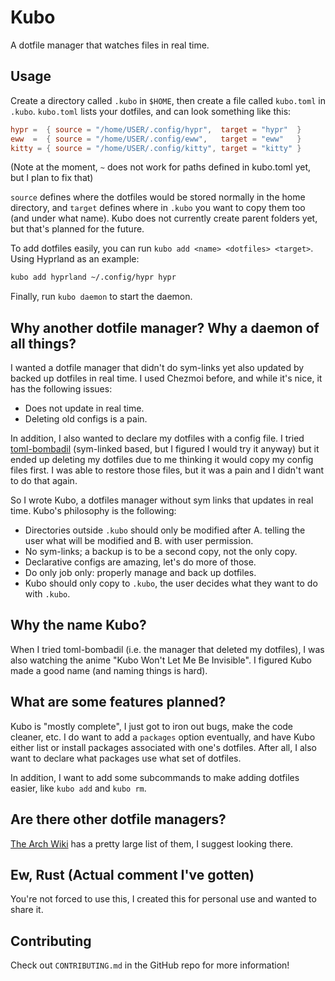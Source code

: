 # Kubo
A dotfile manager that watches files in real time.

## Usage
Create a directory called `.kubo` in `$HOME`, then create a file called `kubo.toml` in `.kubo`. `kubo.toml` lists your dotfiles, and can look something like this:
```toml
hypr =  { source = "/home/USER/.config/hypr",  target = "hypr"  }
eww  =  { source = "/home/USER/.config/eww",   target = "eww"   }
kitty = { source = "/home/USER/.config/kitty", target = "kitty" }
```
(Note at the moment, `~` does not work for paths defined in kubo.toml yet, but I plan to fix that)

`source` defines where the dotfiles would be stored normally in the home directory, and `target` defines where in `.kubo` you want to copy them too (and under what name). Kubo does not currently create parent folders yet, but that's planned for the future.

To add dotfiles easily, you can run `kubo add <name> <dotfiles> <target>`. Using Hyprland as an example:
```sh
kubo add hyprland ~/.config/hypr hypr
```

Finally, run `kubo daemon` to start the daemon.

## Why another dotfile manager? Why a daemon of all things?
I wanted a dotfile manager that didn't do sym-links yet also updated by backed up dotfiles in real time. I used Chezmoi before, and while it's nice, it has the following issues:
- Does not update in real time.
- Deleting old configs is a pain.

In addition, I also wanted to declare my dotfiles with a config file. I tried [toml-bombadil](https://github.com/oknozor/toml-bombadil) (sym-linked based, but I figured I would try it anyway) but it ended up deleting my dotfiles due to me thinking it would copy my config files first. I was able to restore those files, but it was a pain and I didn't want to do that again.

So I wrote Kubo, a dotfiles manager without sym links that updates in real time. Kubo's philosophy is the following:
- Directories outside `.kubo` should only be modified after A. telling the user what will be modified and B. with user permission.
- No sym-links; a backup is to be a second copy, not the only copy.
- Declarative configs are amazing, let's do more of those.
- Do only job only: properly manage and back up dotfiles.
- Kubo should only copy to `.kubo`, the user decides what they want to do with `.kubo`.

## Why the name Kubo?
When I tried toml-bombadil (i.e. the manager that deleted my dotfiles), I was also watching the anime "Kubo Won't Let Me Be Invisible". I figured Kubo made a good name (and naming things is hard).

## What are some features planned?
Kubo is "mostly complete", I just got to iron out bugs, make the code cleaner, etc. I do want to add a `packages` option eventually, and have Kubo either list or install packages associated with one's dotfiles. After all, I also want to declare what packages use what set of dotfiles.

In addition, I want to add some subcommands to make adding dotfiles easier, like `kubo add` and `kubo rm`.

## Are there other dotfile managers?
[The Arch Wiki](https://wiki.archlinux.org/title/Dotfiles#Tools) has a pretty large list of them, I suggest looking there.

## Ew, Rust (Actual comment I've gotten)
You're not forced to use this, I created this for personal use and wanted to share it.

## Contributing
Check out `CONTRIBUTING.md` in the GitHub repo for more information!
